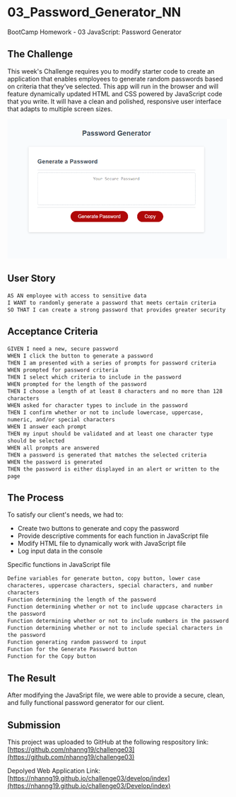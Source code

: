 # 03_Password_Generator_NN
BootCamp Homework - 03 JavaScript: Password Generator

## The Challenge
This week's Challenge requires you to modify starter code to create an application that enables employees to generate random passwords based on criteria that they’ve selected. 
This app will run in the browser and will feature dynamically updated HTML and CSS powered by JavaScript code that you write. 
It will have a clean and polished, responsive user interface that adapts to multiple screen sizes.


![](./Assets/front.png)


## User Story

```
AS AN employee with access to sensitive data
I WANT to randomly generate a password that meets certain criteria
SO THAT I can create a strong password that provides greater security
```

## Acceptance Criteria

```
GIVEN I need a new, secure password
WHEN I click the button to generate a password
THEN I am presented with a series of prompts for password criteria
WHEN prompted for password criteria
THEN I select which criteria to include in the password
WHEN prompted for the length of the password
THEN I choose a length of at least 8 characters and no more than 128 characters
WHEN asked for character types to include in the password
THEN I confirm whether or not to include lowercase, uppercase, numeric, and/or special characters
WHEN I answer each prompt
THEN my input should be validated and at least one character type should be selected
WHEN all prompts are answered
THEN a password is generated that matches the selected criteria
WHEN the password is generated
THEN the password is either displayed in an alert or written to the page
``` 

## The Process
To satisfy our client's needs, we had to:
- Create two buttons to generate and copy the password
- Provide descriptive comments for each function in JavaScript file
- Modify HTML file to dynamically work with JavaScript file
- Log input data in the console

Specific functions in JavaScript file

```
Define variables for generate button, copy button, lower case characteres, uppercase characters, special characters, and number characters
Function determining the length of the password
Function determining whether or not to include uppcase characters in the password
Function determining whether or not to include numbers in the password
Function determining whether or not to include special characters in the password
Function generating random password to input
Function for the Generate Password button
Function for the Copy button
```

## The Result
After modifying the JavaSript file, we were able to provide a secure, clean, and fully functional password generator for our client. 

## Submission
This project was uploaded to GitHub at the following respository link:
[https://github.com/nhanng19/challenge03](https://github.com/nhanng19/challenge03)

Depolyed Web Application Link:
[https://nhanng19.github.io/challenge03/develop/index](https://nhanng19.github.io/challenge03/Develop/index)
